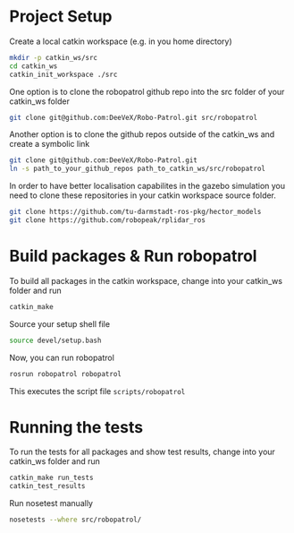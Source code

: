 # Project Setup

Create a local catkin workspace (e.g. in you home directory)
```sh
mkdir -p catkin_ws/src
cd catkin_ws
catkin_init_workspace ./src
```
One option is to clone the robopatrol github repo into the src folder of your catkin_ws folder
```sh
git clone git@github.com:DeeVeX/Robo-Patrol.git src/robopatrol
```
Another option is to clone the github repos outside of the catkin_ws and create a symbolic link
```sh
git clone git@github.com:DeeVeX/Robo-Patrol.git
ln -s path_to_your_github_repos path_to_catkin_ws/src/robopatrol
```
In order to have better localisation capabilites in the gazebo simulation you need to clone these repositories in your catkin workspace source folder.
```sh
git clone https://github.com/tu-darmstadt-ros-pkg/hector_models
git clone https://github.com/robopeak/rplidar_ros
```

# Build packages & Run robopatrol

To build all packages in the catkin workspace, change into your catkin_ws folder and run

```sh
catkin_make
```
Source your setup shell file

```sh
source devel/setup.bash
```

Now, you can run robopatrol

```sh
rosrun robopatrol robopatrol
```
This executes the script file ```scripts/robopatrol```

# Running the tests

To run the tests for all packages and show test results, change into your catkin_ws folder and run

```sh
catkin_make run_tests
catkin_test_results
```

Run nosetest manually
```sh
nosetests --where src/robopatrol/
```
